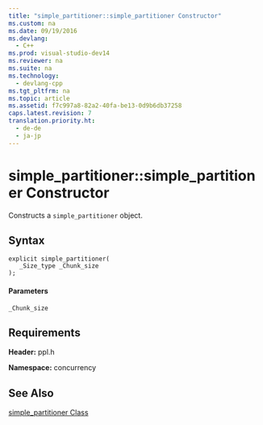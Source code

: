 ```yaml
---
title: "simple_partitioner::simple_partitioner Constructor"
ms.custom: na
ms.date: 09/19/2016
ms.devlang: 
  - C++
ms.prod: visual-studio-dev14
ms.reviewer: na
ms.suite: na
ms.technology: 
  - devlang-cpp
ms.tgt_pltfrm: na
ms.topic: article
ms.assetid: f7c997a8-82a2-40fa-be13-0d9b6db37258
caps.latest.revision: 7
translation.priority.ht: 
  - de-de
  - ja-jp
---
```

# simple_partitioner::simple_partitioner Constructor
Constructs a `simple_partitioner` object.  
  
## Syntax  
  
```  
explicit simple_partitioner(  
   _Size_type _Chunk_size  
);  
```  
  
#### Parameters  
 `_Chunk_size`  
  
## Requirements  
 **Header:** ppl.h  
  
 **Namespace:** concurrency  
  
## See Also  
 [simple_partitioner Class](../vs140/simple_partitioner-Class.md)